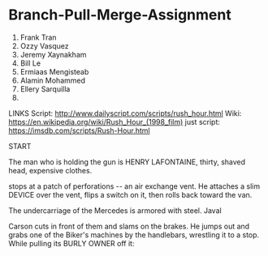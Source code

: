 # Branch-Pull-Merge-Assignment

1. Frank Tran
2. Ozzy Vasquez
3. Jeremy Xaynakham
4. Bill Le
5. Ermiaas Mengisteab
6. Alamin Mohammed
7. Ellery Sarquilla
8. 



LINKS 
Script: http://www.dailyscript.com/scripts/rush_hour.html
Wiki: https://en.wikipedia.org/wiki/Rush_Hour_(1998_film)
just script: https://imsdb.com/scripts/Rush-Hour.html


START

The man who is holding the gun is HENRY LAFONTAINE, thirty, shaved 
	head, expensive clothes.
	
	
	
stops at a patch of perforations -- an air exchange vent. He
attaches a slim DEVICE over the vent, flips a switch on it,
then rolls back toward the van.


The undercarriage of the Mercedes is armored with steel. Javal


Carson cuts in front of them and slams on the brakes. He jumps
out and grabs one of the Biker's machines by the handlebars,
wrestling it to a stop. While pulling its BURLY OWNER off it:



